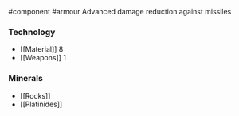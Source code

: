 #component #armour
Advanced damage reduction against missiles
### Technology
- [[Material]] 8
- [[Weapons]] 1
### Minerals
- [[Rocks]]
- [[Platinides]]